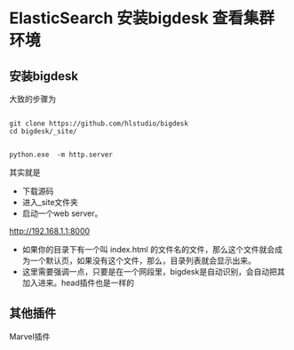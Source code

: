 # ElasticSearch 安装bigdesk 查看集群环境


## 安装bigdesk

大致的步骤为


```

git clone https://github.com/hlstudio/bigdesk
cd bigdesk/_site/


python.exe  -m http.server
```

其实就是 
* 下载源码 
* 进入_site文件夹 
* 启动一个web server。

http://192.168.1.1:8000 

* 如果你的目录下有一个叫 index.html 的文件名的文件，那么这个文件就会成为一个默认页，如果没有这个文件，那么，目录列表就会显示出来。
* 这里需要强调一点，只要是在一个网段里，bigdesk是自动识别，会自动把其加入进来。head插件也是一样的

## 其他插件

Marvel插件
